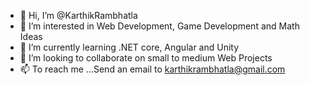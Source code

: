 - 👋 Hi, I’m @KarthikRambhatla
- 👀 I’m interested in Web Development, Game Development and Math Ideas
- 🌱 I’m currently learning .NET core, Angular and Unity
- 💞️ I’m looking to collaborate on small to medium Web Projects
- 📫 To reach me ...Send an email to karthikrambhatla@gmail.com

<!---
KarthikRambhatla/KarthikRambhatla is a ✨ special ✨ repository because its `README.md` (this file) appears on your GitHub profile.
You can click the Preview link to take a look at your changes.
--->
